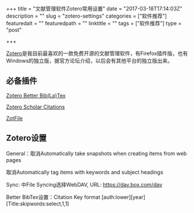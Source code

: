 +++
title = "文献管理软件Zotero常用设置"
date = "2017-03-18T17:14:03Z"
description = ""
slug = "zotero-settings"
categories = ["软件推荐"]
featuredalt = ""
featuredpath = ""
linktitle = ""
tags = ["软件推荐"]
type = "post"

+++

[Zotero](https://www.zotero.org/)是我目前最喜欢的一款免费开源的文献管理软件，有Firefox插件版，也有Windows的独立版，据官方论坛介绍，以后会有其他平台的独立版出来。

## 必备插件

[Zotero Better Bib(La)Tex](https://github.com/retorquere/zotero-better-bibtex)

[Zotero Scholar Citations](https://github.com/beloglazov/zotero-scholar-citations)

[ZotFile](http://zotfile.com/)

## Zotero设置

General：取消Automatically take snapshots when creating items from web pages

取消Automatically tag items with keywords and subject headings

Sync: 中File Syncing选择WebDAV, URL: https://dav.box.com/dav

Better BibTex设置：Citation Key format [auth:lower][year][Title:skipwords:select,1,1]
